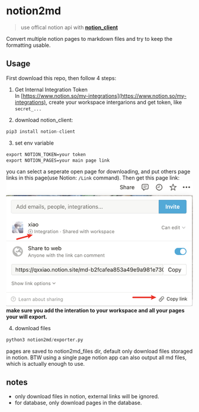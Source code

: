 # notion2md
>  use offical notion api with [**notion_client**](https://github.com/ramnes/notion-sdk-py)    

Convert multiple notion pages to markdown files and try to keep the formatting usable.

## Usage
First download this repo, then follow 4 steps:

1. Get Internal Integration Token  
   In [https://www.notion.so/my-integrations](https://www.notion.so/my-integrations), create your workspace intergarions and get token, like `secret_...`


2. download notion_client:
```python
pip3 install notion-client
```

3. set env variable  
```shell
export NOTION_TOKEN=your token 
export NOTION_PAGES=your main page link
```
you can select a seperate open page for downloading, and put others page links in this page(use Notion: `/Link` command). Then get this page link:  
![](img/1.png)   
**make sure you add the interation to your workspace and all your pages your will export.**


4. download files
```python
python3 notion2md/exporter.py
```
pages are saved to notion2md_files dir, default only download files storaged in notion.
BTW using a single page notion app can also output all md files, which is actually enough to use.


## notes  
- only download files in notion, external links will be ignored.
- for database, only download pages in the database.
